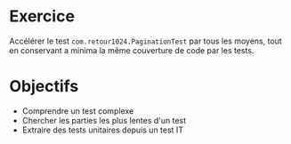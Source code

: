# Exercice

Accélérer le test `com.retour1024.PaginationTest` par tous les moyens,
tout en conservant a minima la même couverture de code par les tests.

# Objectifs

+ Comprendre un test complexe
+ Chercher les parties les plus lentes d'un test
+ Extraire des tests unitaires depuis un test IT
